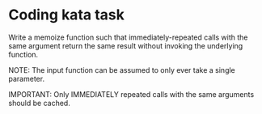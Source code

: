 # Coding kata task

Write a memoize function such that immediately-repeated calls with the same argument return the same result without invoking the underlying function.

NOTE: The input function can be assumed to only ever take a single parameter.

IMPORTANT: Only IMMEDIATELY repeated calls with the same arguments should be cached.
